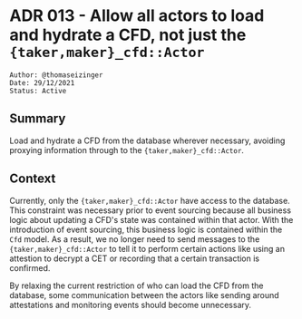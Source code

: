 # ADR 013 - Allow all actors to load and hydrate a CFD, not just the `{taker,maker}_cfd::Actor`

```
Author: @thomaseizinger
Date: 29/12/2021
Status: Active
```

## Summary

Load and hydrate a CFD from the database wherever necessary, avoiding proxying information through to the `{taker,maker}_cfd::Actor`.

## Context

Currently, only the `{taker,maker}_cfd::Actor` have access to the database.
This constraint was necessary prior to event sourcing because all business logic about updating a CFD's state was contained within that actor.
With the introduction of event sourcing, this business logic is contained within the `Cfd` model.
As a result, we no longer need to send messages to the `{taker,maker}_cfd::Actor` to tell it to perform certain actions like using an attestion to decrypt a CET or recording that a certain transaction is confirmed.

By relaxing the current restriction of who can load the CFD from the database, some communication between the actors like sending around attestations and monitoring events should become unnecessary.
